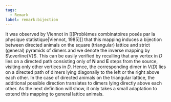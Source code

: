 ```yaml
---
tags:
  - Remark
label: remark:bijection
---
```

It was observed by Viennot in \[[[Problèmes combinatoires posés par la physique statistique|Viennot, 1985]]\] that this mapping induces a bijection between directed animals on the square (triangular) lattice and strict (general) pyramids of dimers and we denote the inverse mapping by $\overline{V}$.
This can be easily verified by recalling that any vertex in $D$ lies on a directed path consisting only of **N** and **E** steps from the source, visiting only other vertices in $D$. 
Hence, the corresponding dimer in $V(D)$ lies on a directed path of dimers lying diagonally to the left or the right above each other. 
In the case of directed animals on the triangular lattice, the additional possible direction translates to dimers lying directly above each other.
As the next definition will show, it only takes a small adaptation to extend this mapping to general lattice animals.
